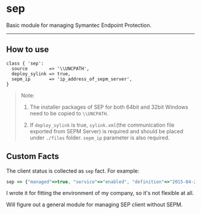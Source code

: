 # sep

Basic module for managing Symantec Endpoint Protection.

----

## How to use

```puppet
class { 'sep':
  source        => '\\UNCPATH',
  deploy_sylink => true,
  sepm_ip       => 'ip_address_of_sepm_server',
} 
```
>Note:
>
>1. The installer packages of SEP for both 64bit and 32bit Windows need to be copied to `\\UNCPATH`.
>
>2. If `deploy_sylink` is true, `sylink.xml`(the communication file exported from SEPM Server) is required and should be placed under `./files` folder. `sepm_ip` parameter is also required.

## Custom Facts

The client status is collected as `sep` fact. For example:

```javascript
sep => {"managed"=>true, "service"=>"enabled", "definition"=>"2015-04-28", "sepm "=>"127.16.1.111", "version"=>"12.1.4112.4156", "path"=>"C:\\Program Files\\Symantec\\Symantec Endpoint Protection\\12.1.4112.4156.105\\Bin\\", "online"=>true}
```

I wrote it for fitting the environment of my company, so it's not flexible at all.

Will figure out a general module for managing SEP client without SEPM.

